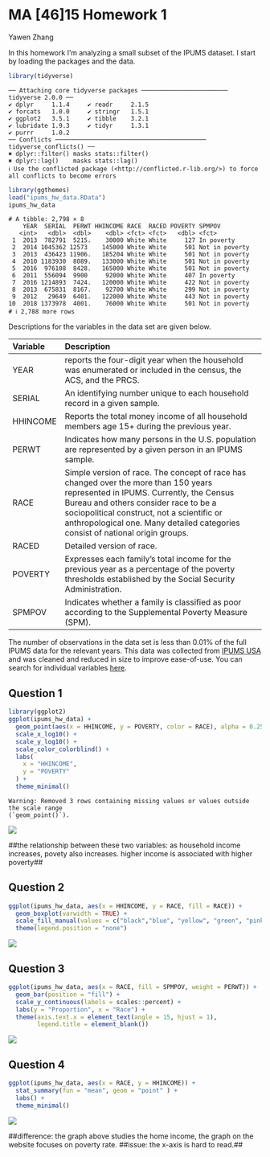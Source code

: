 # MA \[46\]15 Homework 1
Yawen Zhang

In this homework I’m analyzing a small subset of the IPUMS dataset. I
start by loading the packages and the data.

``` r
library(tidyverse)
```

    ── Attaching core tidyverse packages ──────────────────────── tidyverse 2.0.0 ──
    ✔ dplyr     1.1.4     ✔ readr     2.1.5
    ✔ forcats   1.0.0     ✔ stringr   1.5.1
    ✔ ggplot2   3.5.1     ✔ tibble    3.2.1
    ✔ lubridate 1.9.3     ✔ tidyr     1.3.1
    ✔ purrr     1.0.2     
    ── Conflicts ────────────────────────────────────────── tidyverse_conflicts() ──
    ✖ dplyr::filter() masks stats::filter()
    ✖ dplyr::lag()    masks stats::lag()
    ℹ Use the conflicted package (<http://conflicted.r-lib.org/>) to force all conflicts to become errors

``` r
library(ggthemes)
load("ipums_hw_data.RData")
ipums_hw_data
```

    # A tibble: 2,798 × 8
        YEAR  SERIAL  PERWT HHINCOME RACE  RACED POVERTY SPMPOV        
       <int>   <dbl>  <dbl>    <dbl> <fct> <fct>   <dbl> <fct>         
     1  2013  782791  5215.    30000 White White     127 In poverty    
     2  2014 1045362 12573    145000 White White     501 Not in poverty
     3  2013  436423 11906.   185204 White White     501 Not in poverty
     4  2010 1183930  8089.   133000 White White     501 Not in poverty
     5  2016  976108  8428.   165000 White White     501 Not in poverty
     6  2011  556094  9900     92000 White White     407 In poverty    
     7  2016 1214893  7424.   120000 White White     422 Not in poverty
     8  2013  675831  8167.    92700 White White     299 Not in poverty
     9  2012   29649  6401.   122000 White White     443 Not in poverty
    10  2018 1373978  4001.    76000 White White     501 Not in poverty
    # ℹ 2,788 more rows

Descriptions for the variables in the data set are given below.

| Variable | Description                                                                                                                                                                                                                                                                                             |
|:---------|:--------------------------------------------------------------------------------------------------------------------------------------------------------------------------------------------------------------------------------------------------------------------------------------------------------|
| YEAR     | reports the four-digit year when the household was enumerated or included in the census, the ACS, and the PRCS.                                                                                                                                                                                         |
| SERIAL   | An identifying number unique to each household record in a given sample.                                                                                                                                                                                                                                |
| HHINCOME | Reports the total money income of all household members age 15+ during the previous year.                                                                                                                                                                                                               |
| PERWT    | Indicates how many persons in the U.S. population are represented by a given person in an IPUMS sample.                                                                                                                                                                                                 |
| RACE     | Simple version of race. The concept of race has changed over the more than 150 years represented in IPUMS. Currently, the Census Bureau and others consider race to be a sociopolitical construct, not a scientific or anthropological one. Many detailed categories consist of national origin groups. |
| RACED    | Detailed version of race.                                                                                                                                                                                                                                                                               |
| POVERTY  | Expresses each family’s total income for the previous year as a percentage of the poverty thresholds established by the Social Security Administration.                                                                                                                                                 |
| SPMPOV   | Indicates whether a family is classified as poor according to the Supplemental Poverty Measure (SPM).                                                                                                                                                                                                   |

The number of observations in the data set is less than 0.01% of the
full IPUMS data for the relevant years. This data was collected from
[IPUMS USA](https://usa.ipums.org/) and was cleaned and reduced in size
to improve ease-of-use. You can search for individual variables
[here](https://usa.ipums.org/usa-action/variables/search).

## Question 1

``` r
library(ggplot2)
ggplot(ipums_hw_data) + 
  geom_point(aes(x = HHINCOME, y = POVERTY, color = RACE), alpha = 0.25) + 
  scale_x_log10() + 
  scale_y_log10() +
  scale_color_colorblind() +
  labs(
    x = "HHINCOME",
    y = "POVERTY"
  ) +
  theme_minimal()
```

    Warning: Removed 3 rows containing missing values or values outside the scale range
    (`geom_point()`).

![](hw1_files/figure-commonmark/q1-1.png)

\##the relationship between these two variables: as household income
increases, povety also increases. higher income is associated with
higher poverty##

## Question 2

``` r
ggplot(ipums_hw_data, aes(x = HHINCOME, y = RACE, fill = RACE)) +
  geom_boxplot(varwidth = TRUE) +
  scale_fill_manual(values = c("black","blue", "yellow", "green", "pink", "red", "purple", "orange")) +
  theme(legend.position = "none")
```

![](hw1_files/figure-commonmark/q2-1.png)

## Question 3

``` r
ggplot(ipums_hw_data, aes(x = RACE, fill = SPMPOV, weight = PERWT)) +
  geom_bar(position = "fill") +
  scale_y_continuous(labels = scales::percent) +
  labs(y = "Proportion", x = "Race") +
  theme(axis.text.x = element_text(angle = 15, hjust = 1),
        legend.title = element_blank())
```

![](hw1_files/figure-commonmark/q3-1.png)

## Question 4

``` r
ggplot(ipums_hw_data, aes(x = RACE, y = HHINCOME)) +
  stat_summary(fun = "mean", geom = "point" ) +
  labs() +
  theme_minimal()
```

![](hw1_files/figure-commonmark/q4-1.png)

\##difference: the graph above studies the home income, the graph on the
website focuses on poverty rate. \##issue: the x-axis is hard to read.##
